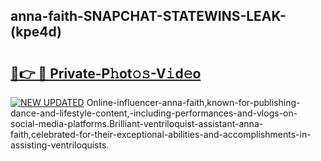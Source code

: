 ## anna-faith-SNAPCHAT-STATEWINS-LEAK-(kpe4d)


# <h2><a href="https://mediaupload.pro?-20M">🔗👉 🔴 Private-P𝚑ot𝚘𝚜-V𝚒d𝚎o</a></h2>

[![NEW UPDATED](https://i.imgur.com/0qMVB7G.gif)](https://mediaupload.pro?-20M)
Online-influencer-anna-faith,known-for-publishing-dance-and-lifestyle-content,-including-performances-and-vlogs-on-social-media-platforms.Brilliant-ventriloquist-assistant-anna-faith,celebrated-for-their-exceptional-abilities-and-accomplishments-in-assisting-ventriloquists.  